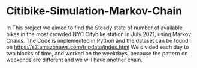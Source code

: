 # Citibike-Simulation-Markov-Chain
In This project we aimed to find the Steady state of number of available bikes in the most crowded NYC Citybike station in July 2021, using Markov Chains.
The Code is implemented in Python and the dataset can be found on https://s3.amazonaws.com/tripdata/index.html
We divided each day to two blocks of time, and worked on the weekdays, because the pattern on weekends are different and we will have another chain. 
